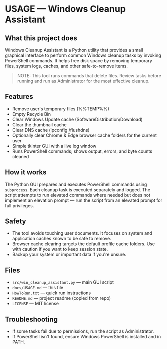 # USAGE — Windows Cleanup Assistant

## What this project does
Windows Cleanup Assistant is a Python utility that provides a small graphical interface to perform common Windows cleanup tasks by invoking PowerShell commands. It helps free disk space by removing temporary files, system logs, caches, and other safe-to-remove items.

> NOTE: This tool runs commands that delete files. Review tasks before running and run as Administrator for the most effective cleanup.

## Features
- Remove user's temporary files (%%TEMP%%)
- Empty Recycle Bin
- Clear Windows Update cache (SoftwareDistribution\Download)
- Clear the thumbnail cache
- Clear DNS cache (ipconfig /flushdns)
- Optionally clear Chrome & Edge browser cache folders for the current user
- Simple tkinter GUI with a live log window
- Runs PowerShell commands; shows output, errors, and byte counts cleaned

## How it works
The Python GUI prepares and executes PowerShell commands using `subprocess`. Each cleanup task is executed separately and logged. The script attempts to run elevated commands where needed but does not implement an elevation prompt — run the script from an elevated prompt for full privileges.

## Safety
- The tool avoids touching user documents. It focuses on system and application caches known to be safe to remove.
- Browser cache clearing targets the default profile cache folders. Use with caution if you want to keep session state.
- Backup your system or important data if you're unsure.

## Files
- `src/win_cleanup_assistant.py` — main GUI script
- `docs/USAGE.md` — this file
- `HowToRun.txt` — quick run instructions
- `README.md` — project readme (copied from repo)
- `LICENSE` — MIT license

## Troubleshooting
- If some tasks fail due to permissions, run the script as Administrator.
- If PowerShell isn't found, ensure Windows PowerShell is installed and in PATH.
